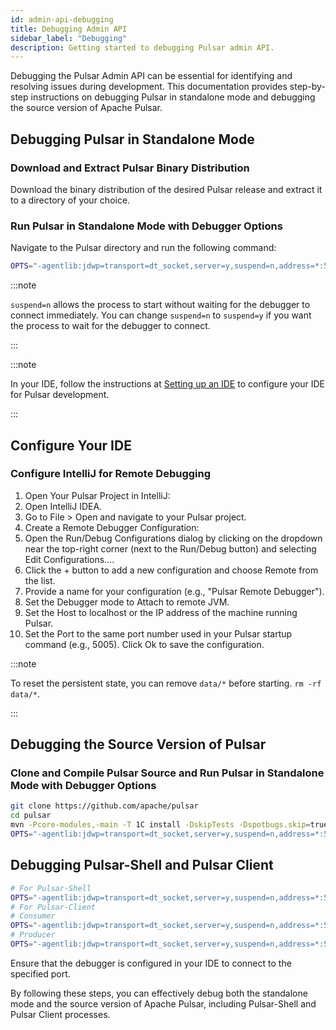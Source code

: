 ```yaml
---
id: admin-api-debugging
title: Debugging Admin API
sidebar_label: "Debugging"
description: Getting started to debugging Pulsar admin API.
---
```


Debugging the Pulsar Admin API can be essential for identifying and resolving issues during development. This documentation provides step-by-step instructions on debugging Pulsar in standalone mode and debugging the source version of Apache Pulsar.

## Debugging Pulsar in Standalone Mode 

### Download and Extract Pulsar Binary Distribution

Download the binary distribution of the desired Pulsar release and extract it to a directory of your choice.

### Run Pulsar in Standalone Mode with Debugger Options

Navigate to the Pulsar directory and run the following command:
   
```bash
OPTS="-agentlib:jdwp=transport=dt_socket,server=y,suspend=n,address=*:5005" ./bin/pulsar standalone -nss -nfw
```

:::note

`suspend=n` allows the process to start without waiting for the debugger to connect immediately.
You can change `suspend=n` to `suspend=y` if you want the process to wait for the debugger to connect.

:::

:::note

In your IDE, follow the instructions at [Setting up an IDE](https://pulsar.apache.org/contribute/setup-ide/)
to configure your IDE for Pulsar development.

:::

## Configure Your IDE

### Configure IntelliJ for Remote Debugging
    
1. Open Your Pulsar Project in IntelliJ: 
2. Open IntelliJ IDEA.
3. Go to File > Open and navigate to your Pulsar project.
4. Create a Remote Debugger Configuration:
5. Open the Run/Debug Configurations dialog by clicking on the dropdown near the top-right corner (next to the Run/Debug button) and 
selecting Edit Configurations....
6. Click the + button to add a new configuration and choose Remote from the list.
7. Provide a name for your configuration (e.g., "Pulsar Remote Debugger"). 
8. Set the Debugger mode to Attach to remote JVM.
9. Set the Host to localhost or the IP address of the machine running Pulsar.
10. Set the Port to the same port number used in your Pulsar startup command (e.g., 5005). Click Ok to save the configuration.


:::note

To reset the persistent state, you can remove `data/*` before starting. `rm -rf data/*`.

:::

## Debugging the Source Version of Pulsar

### Clone and Compile Pulsar Source and Run Pulsar in Standalone Mode with Debugger Options


```bash
git clone https://github.com/apache/pulsar
cd pulsar
mvn -Pcore-modules,-main -T 1C install -DskipTests -Dspotbugs.skip=true
OPTS="-agentlib:jdwp=transport=dt_socket,server=y,suspend=n,address=*:5005" ./bin/pulsar standalone -nss -nfw
```

## Debugging Pulsar-Shell and Pulsar Client 

```bash
# For Pulsar-Shell
OPTS="-agentlib:jdwp=transport=dt_socket,server=y,suspend=n,address=*:5005" ./bin/pulsar-shell
# For Pulsar-Client
# Consumer
OPTS="-agentlib:jdwp=transport=dt_socket,server=y,suspend=n,address=*:5005" ./bin/pulsar-client consume -s sub apache/pulsar/test-topic -n 0  
# Producer
OPTS="-agentlib:jdwp=transport=dt_socket,server=y,suspend=n,address=*:5005" ./bin/pulsar-client produce apache/pulsar/test-topic  -m "---------hello apache pulsar-------" -n 10
```
Ensure that the debugger is configured in your IDE to connect to the specified port.

By following these steps, you can effectively debug both the standalone mode and the source version of Apache Pulsar, including Pulsar-Shell and Pulsar Client processes.





